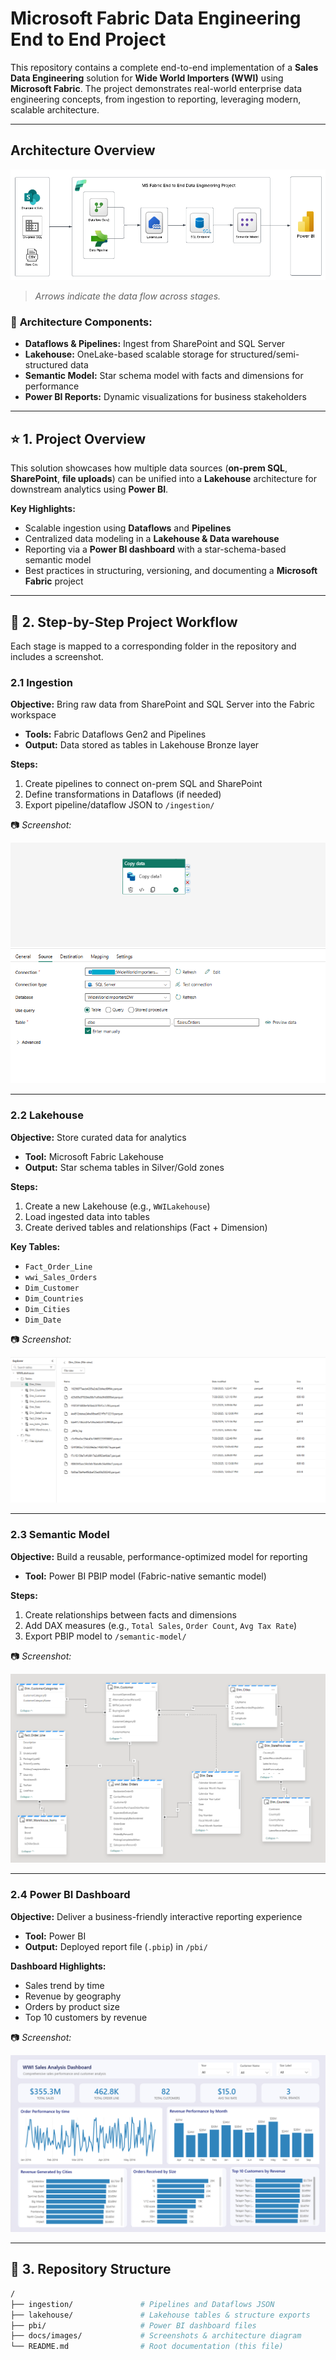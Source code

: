 # **Microsoft Fabric Data Engineering End to End Project**

This repository contains a complete end-to-end implementation of a **Sales Data Engineering** solution for **Wide World Importers (WWI)** using **Microsoft Fabric**. The project demonstrates real-world enterprise data engineering concepts, from ingestion to reporting, leveraging modern, scalable architecture.

---

## **Architecture Overview**

![Architecture Diagram](Architecture%20Diagram%20MS%20Fabric%20WWI.png)

> *Arrows indicate the data flow across stages.*

### 🧩 **Architecture Components:**

* **Dataflows & Pipelines:** Ingest from SharePoint and SQL Server  
* **Lakehouse:** OneLake-based scalable storage for structured/semi-structured data  
* **Semantic Model:** Star schema model with facts and dimensions for performance  
* **Power BI Reports:** Dynamic visualizations for business stakeholders

---

## ⭐ **1. Project Overview**

This solution showcases how multiple data sources (**on-prem SQL**, **SharePoint**, **file uploads**) can be unified into a **Lakehouse** architecture for downstream analytics using **Power BI**.

**Key Highlights:**

* Scalable ingestion using **Dataflows** and **Pipelines**
* Centralized data modeling in a **Lakehouse & Data warehouse**
* Reporting via a **Power BI dashboard** with a star-schema-based semantic model
* Best practices in structuring, versioning, and documenting a **Microsoft Fabric** project

---

## 🔄 **2. Step-by-Step Project Workflow**

Each stage is mapped to a corresponding folder in the repository and includes a screenshot.

### 2.1 **Ingestion**

**Objective:** Bring raw data from SharePoint and SQL Server into the Fabric workspace

* **Tools:** Fabric Dataflows Gen2 and Pipelines  
* **Output:** Data stored as tables in Lakehouse Bronze layer

**Steps:**

1. Create pipelines to connect on-prem SQL and SharePoint
2. Define transformations in Dataflows (if needed)
3. Export pipeline/dataflow JSON to `/ingestion/`

📷 *Screenshot:*

![Ingestion Pipeline](Data%20Ingestion/Fabric%20Data%20Pipeline.png)

---

### 2.2 **Lakehouse**

**Objective:** Store curated data for analytics

* **Tool:** Microsoft Fabric Lakehouse  
* **Output:** Star schema tables in Silver/Gold zones

**Steps:**

1. Create a new Lakehouse (e.g., `WWILakehouse`)
2. Load ingested data into tables
3. Create derived tables and relationships (Fact + Dimension)

**Key Tables:**

* `Fact_Order_Line`
* `wwi_Sales_Orders`
* `Dim_Customer`
* `Dim_Countries`
* `Dim_Cities`
* `Dim_Date`

📷 *Screenshot:*

![Lakehouse Structure](lakehouse/Lakehouse%20tables.png)

---

### 2.3 **Semantic Model**

**Objective:** Build a reusable, performance-optimized model for reporting

* **Tool:** Power BI PBIP model (Fabric-native semantic model)

**Steps:**

1. Create relationships between facts and dimensions
2. Add DAX measures (e.g., `Total Sales`, `Order Count`, `Avg Tax Rate`)
3. Export PBIP model to `/semantic-model/`

📷 *Screenshot:*

![Semantic Model Architecture](Power%20BI%20Dashboard/Semantic%20Model%20Architecture.png)

---

### 2.4 **Power BI Dashboard**

**Objective:** Deliver a business-friendly interactive reporting experience

* **Tool:** Power BI  
* **Output:** Deployed report file (`.pbip`) in `/pbi/`

**Dashboard Highlights:**

* Sales trend by time
* Revenue by geography
* Orders by product size
* Top 10 customers by revenue

📷 *Screenshot:*

![Power BI Dashboard](Power%20BI%20Dashboard/WWI%20Sales%20Analysis%20Dashboard.png)

---

## 📁 **3. Repository Structure**

```bash
/
├── ingestion/               # Pipelines and Dataflows JSON
├── lakehouse/               # Lakehouse tables & structure exports
├── pbi/                     # Power BI dashboard files
├── docs/images/             # Screenshots & architecture diagram
└── README.md                # Root documentation (this file)
